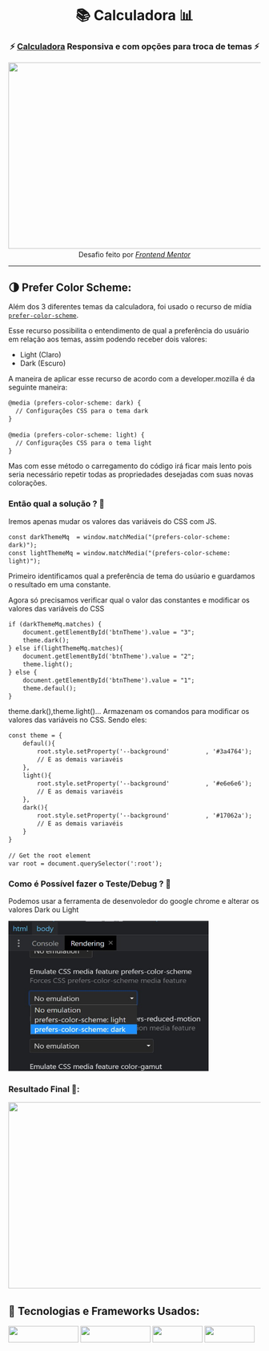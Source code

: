 <!-- Começo/ Apresentação -->
<h1 align="center">📚 Calculadora 📊</h1>
<h3 align="center"> ⚡ <a href="https://igorcbraz.github.io/Calculadora/" target="_blank">Calculadora</a> Responsiva e com opções para troca de temas ⚡</h3>

<!-- Imagens do Projeto -->
<div align="center">
<img width="584px" height="372px" src="https://user-images.githubusercontent.com/82618164/126012518-19b8e31c-6388-48ad-aa82-610bbab838c3.gif"/> <br>
<!-- Atribuições-->
Desafio feito por <a href="https://www.frontendmentor.io/challenges/calculator-app-9lteq5N29"><em>Frontend Mentor</em></a>
</div>

<hr></hr>    
    
<h2 align="left">🌗  Prefer Color Scheme:</h2>
<p>Além dos 3 diferentes temas da calculadora, foi usado o recurso de mídia <a href="https://developer.mozilla.org/en-US/docs/Web/CSS/@media/prefers-color-scheme" target="_blank"><code>prefer-color-scheme</code></a>.</p>

<p>Esse recurso possibilita o entendimento de qual a preferência do usuário em relação aos temas, assim podendo receber dois valores:</p>

<ul>
<li>Light (Claro)</li>
<li>Dark (Escuro)</li>
</ul>

<p>A maneira de aplicar esse recurso de acordo com a developer.mozilla é da seguinte maneira:</p>

```
@media (prefers-color-scheme: dark) {
  // Configurações CSS para o tema dark
}

@media (prefers-color-scheme: light) {
  // Configurações CSS para o tema light
}
```
<p>Mas com esse método o carregamento do código irá ficar mais lento pois seria necessário repetir todas as propriedades desejadas com suas novas colorações.</p>
<h3>Então qual a solução ? 🤔</h3>
<p>Iremos apenas mudar os valores das variáveis do CSS com JS.</p>

```
const darkThemeMq  = window.matchMedia("(prefers-color-scheme: dark)");
const lightThemeMq = window.matchMedia("(prefers-color-scheme: light)");
```
<p>Primeiro identificamos qual a preferência de tema do usúario e guardamos o resultado em uma constante.</p>
<p>Agora só precisamos verificar qual o valor das constantes e modificar os valores das variáveis do CSS</p>

```
if (darkThemeMq.matches) {
    document.getElementById('btnTheme').value = "3";
    theme.dark();
} else if(lightThemeMq.matches){
    document.getElementById('btnTheme').value = "2";
    theme.light();    
} else {
    document.getElementById('btnTheme').value = "1";
    theme.defaul();    
}
```
<p>theme.dark(),theme.light()... Armazenam os comandos para modificar os valores das variáveis no CSS. Sendo eles:</p>

```
const theme = {
    defaul(){
        root.style.setProperty('--background'          , '#3a4764');
        // E as demais variavéis
    },
    light(){
        root.style.setProperty('--background'          , '#e6e6e6');
        // E as demais variavéis
    },
    dark(){
        root.style.setProperty('--background'          , '#17062a');
        // E as demais variavéis
    }
}

// Get the root element
var root = document.querySelector(':root');
```

<h3>Como é Possível fazer o Teste/Debug ? 🤔</h3>
</p>Podemos usar a ferramenta de desenvoledor do google chrome e alterar os valores Dark ou Light</p>
<img width="400px" height="300px" src="images/Debug.jpg"/>

<div align="left">

<h3>Resultado Final 🥳:</h3>

<img width="584px" height="372px" src="https://user-images.githubusercontent.com/82618164/126012352-7c19f908-f04b-4c66-a568-191bdfa5d8b8.gif"/>
    
<!-- Tecnologias e Frameworks Usados-->
<h2 align="left">🧠  Tecnologias e Frameworks Usados:</h2>

<img width="140px" height="33px" src="https://img.shields.io/badge/Bootstrap-563D7C?style=for-the-badge&logo=bootstrap&logoColor=white"/> <img width="140px" height="33px" src="https://img.shields.io/badge/JavaScript-323330?style=for-the-badge&logo=javascript&logoColor=F7DF1E"/> <img width="100px" height="33px" src="https://img.shields.io/badge/HTML5-E34F26?style=for-the-badge&logo=html5&logoColor=white"/> <img width="100px" height="33px" src="https://img.shields.io/badge/CSS3-1572B6?style=for-the-badge&logo=css3&logoColor=white"/>
